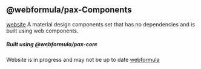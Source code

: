 ## @webformula/pax-Components
[website](http://components.webformula.io/)
A material design components set that has no dependencies and is built using web components.


##### Built using @webformula/pax-core
Website is in progress and may not be up to date
[webformula](http://webformula.io/)

